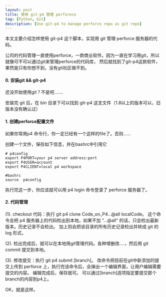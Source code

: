 ```yaml
---
layout: post
title: 使用 git-p4 管理 perforece
tag: [Python, Git]
description: [Use git-p4 to manage perforce repo as git repo]
---
```


本文主要介绍怎样使用 git-p4 这个脚本，实现用 git 管理 perforce 服务器的代码。

公司的代码管理一直使用perforce，一款商业软件。因为一直在学习用git，所以就像可不可以通过git来管理perforce的代码库，
然后就找到了git-p4这款软件，果然是只有你想不到，没有git社区做不到。

#### 0. 安装git && git-p4

还没开始使用git？不是吧.......

安装完 git 后，在 bin 目录下可以找到 git-p4 这支文件（1.8以上的版本可以，旧版本没有确认过）

#### 1. 创建perforce配置文件

如果你常用p4 命令行，你一定已经有一个这样的file了。否则......

创建一个文件，保存如下信息，并在bashrc中引用它

    # p4config
    export P4PORT=your p4 server address:port
    export P4USER=account
    export P4CLIENT=local p4 workspace
        
    #bashrc
    source  p4config

执行完这一步，你应该就可以用 p4 login 命令登录了 perforce 服务器了。

#### 2. 代码管理

(1). checkout 代码：执行 git p4 clone Code_on_P4...@all localCode。
这个命令会把 p4 服务器上的代码检出到本地，如果不加 "...@all" 的话，只会检出最新版本。历史记录不会检出。
加上则会把该目录的所有历史记录检出并转成 git 的 log 形式。

(2). 检出完成后，就可以在本地用git管理代码。各种增删改....，然后用 git commit 提交到本地。

(3). 修改提交：执行 git p4 submit [branch]。
改命令把目前在git中新添加的提交上传到 perforce 上，执行完该命令后，会弹出一个编辑界面，让用户编辑需要提交的内容。
编辑完成后，保存就可。
可以通过[branch]选项指定要提交那个branch的内容到p4上。

OK，就是这样。
